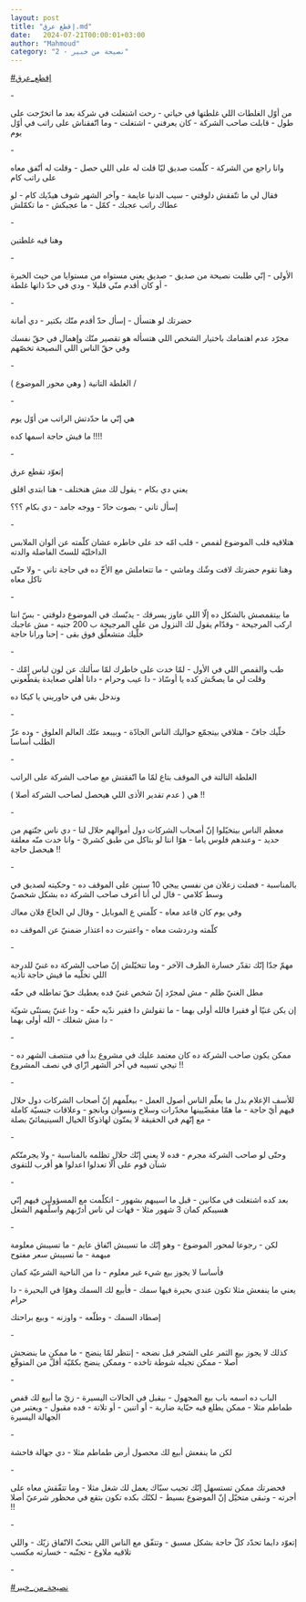 ```yaml
---
layout: post
title: "إقطع عرق.md"
date:   2024-07-21T00:00:01+03:00
author: "Mahmoud"
category: "2 - نصيحة من خبير"
---
```

[<u>\#إقطع_عرق</u>](https://www.facebook.com/hashtag/%D8%A5%D9%82%D8%B7%D8%B9_%D8%B9%D8%B1%D9%82?__eep__=6&__cft__%5b0%5d=AZXE9MIR3HTpHLn3PlVbVLEBknGmpOC7PJK6xidWUNN33jY11v458p0yu0ziBfnEWs9H127vINPygCFq3bITaPdPVwTiEeMfxY64lTBScYwO33wsYmUOkbUNvhrQ0Fu2_EmFBPlt_256owGBR3wObmkbuquq0-hhEAVxhK6mgYcdeaU04VO403XLcHRStAoobBoqurLDE5fHiT-p3PLtpA57&__tn__=*NK-R)

\-

من أوّل الغلطات اللي غلطتها في حياتي - رحت اشتغلت في شركة
بعد ما اتخرّجت على طول - قابلت صاحب الشركة - كان يعرفني - اشتغلت - وما
اتّفقناش على راتب في أوّل يوم

\-

وانا راجع من الشركة - كلّمت صديق ليّا قلت له على اللي
حصل - وقلت له أتّفق معاه على راتب كام

فقال لي ما تتّفقش دلوقتي - سيب الدنيا عايمة - وآخر الشهر
شوف هيدّيك كام - لو عطاك راتب عجبك - كمّل - ما عجبكش - ما تكمّلش

\-

وهنا فيه غلطتين

\-

الأولى - إنّي طلبت نصيحة من صديق - صديق يعني مستواه من
مستوايا من حيث الخبرة - أو كان أقدم منّي قليلا - ودي في حدّ ذاتها
غلطة

\-

حضرتك لو هتسأل - إسأل حدّ أقدم منّك بكتير - دي
أمانة

مجرّد عدم اهتمامك باختيار الشخص اللي هتسأله هو تقصير منّك
وإهمال في حقّ نفسك وفي حقّ الناس اللي النصيحة تخصّهم

\-

الغلطة التانية ( وهي محور الموضوع ) /

\-

هي إنّي ما حدّدتش الراتب من أوّل يوم

ما فيش حاجة اسمها كده !!!!

\-

إتعوّد تقطع عرق

يعني دي بكام - يقول لك مش هنختلف - هنا ابتدي اقلق

إسأل تاني - بصوت حادّ - ووجه جامد - دي بكام ؟؟؟

\-

هتلاقيه قلب الموضوع لقمص - قلب امّه خد على خاطره عشان
كلّمته عن ألوان الملابس الداخليّة للستّ الفاضلة والدته

وهنا تقوم حضرتك لافت وشّك وماشي - ما تتعاملش مع الأخّ ده
في حاجة تاني - ولا حتّى تاكل معاه

\-

ما بيتقمصش بالشكل ده إلّا اللي عاوز يسرقك - يدبّسك في
الموضوع دلوقتي - بسّ انتا اركب المرجيحة - وقدّام يقول لك النزول من على
المرجيحة ب 200 جنيه - مش عاجبك خلّيك متشعلّق فوق بقى - إحنا ورانا
حاجة

\-

طب والقمص اللي في الأول - لمّا خدت على خاطرك لمّا سألتك عن
لون لباس امّك - وقلت لي ما يصحّش كده يا أوسّاذ - دا عيب وحرام - دانا أهلي
صعايدة يقطّعوني

وندخل بقى في حاوريني يا كيكا ده

\-

خلّيك جافّ - هتلاقي بيتجمّع حواليك الناس الجادّة - وبيبعد
عنّك العالم العلوق - وده عزّ الطلب أساسا

\-

الغلطة التالتة في الموقف بتاع لمّا ما اتّفقتش مع صاحب
الشركة على الراتب

هي ( عدم تقدير الأذى اللي هيحصل لصاحب الشركة أصلا
) !!

\-

معظم الناس بيتخيّلوا إنّ أصحاب الشركات دول أموالهم حلال
لنا - دي ناس جتّتهم من حديد - وعندهم فلوس ياما - هوّا انتا لو بتاكل من طبق
كشريّ - وانا خدت منّه معلقة هيحصل حاجة !!

\-

بالمناسبة - فضلت زعلان من نفسي ييجي 10 سنين على الموقف
ده - وحكيته لصديق في وسط كلامي - قال لي أنا أعرف صاحب الشركة ده بشكل
شخصيّ

وفي يوم كان قاعد معاه - كلّمني ع الموبايل - وقال لي الحاجّ
فلان معاك

كلّمته ودردشت معاه - واعتبرت ده اعتذار ضمنيّ عن الموقف
ده

\-

مهمّ جدّا إنّك تقدّر خسارة الطرف الآخر - وما تتخيّلش إنّ صاحب
الشركة ده غنيّ للدرجة اللي تخلّيه ما فيش حاجة تأذيه

مطل الغنيّ ظلم - مش لمجرّد إنّ شخص غنيّ فده يعطيك حقّ تماطله
في حقّه

إن يكن غنيّا أو فقيرا فالله أولى بهما - ما تقولش دا فقير
ندّيه حقّه - ودا غنيّ يستنّى شويّة - دا مش شغلك - الله أولى بهما

\-

ممكن يكون صاحب الشركة ده كان معتمد عليك في مشروع بدأ في
منتصف الشهر ده - تيجي تسيبه في آخر الشهر ازّاي في نصف المشروع !!

\-

للأسف الإعلام بدل ما يعلّم الناس أصول العمل - بيعلّمهم إنّ
أصحاب الشركات دول حلال فيهم أيّ حاجة - ما همّا مقضّيينها مخدّرات وسلاح
ونسوان وبانجو - وعلاقات جنسيّة كاملة - مع إنّهم في الحقيقة لا يمتّون
لهاذوكا الخيال السينيمائيّ بصلة

\-

وحتّى لو صاحب الشركة مجرم - فده لا يعني إنّك حلال تظلمه
بالمناسبة - ولا يجرمنّكم شنآن قوم على ألّا تعدلوا اعدلوا هو أقرب
للتقوى

\-

بعد كده اشتغلت في مكانين - قبل ما اسيبهم بشهور - اتكلّمت
مع المسؤولين فيهم إنّي هسيبكم كمان 3 شهور مثلا - فهات لي ناس أدرّبهم
واسلّمهم الشغل

\-

لكن - رجوعا لمحور الموضوع - وهو إنّك ما تسيبش اتّفاق
عايم - ما تسيبش معلومة مبهمة - ما تسيبش سعر مفتوح

فأساسا لا يجوز بيع شيء غير معلوم - دا من الناحية الشرعيّة
كمان

يعني ما ينفعش مثلا تكون عندي بحيرة فيها سمك - فأبيع لك
السمك وهوّا في البحيرة - دا حرام

إصطاد السمك - وطلّعه - واوزنه - وبيع براحتك

\-

كذلك لا يجوز بيع الثمر على الشجر قبل نضجه - إنتظر لمّا
ينضج - ما ممكن ما ينضجش أصلا - ممكن تجيله شوطة تاخده - وممكن ينضج بكمّيّة
أقلّ من المتوقّع

\-

الباب ده اسمه باب بيع المجهول - بيقبل في الحالات
اليسيرة - زيّ ما أبيع لك قفص طماطم مثلا - ممكن يطلع فيه حبّاية ضاربة - أو
اتنين - أو تلاتة - فده مقبول - ويعتبر من الجهالة اليسيرة

\-

لكن ما ينفعش أبيع لك محصول أرض طماطم مثلا - دي جهالة
فاحشة

\-

فحضرتك ممكن تستسهل إنّك تجيب سبّاك يعمل لك شغل مثلا - وما
تتفّقش معاه على أجرته - وتبقى متخيّل إنّ الموضوع بسيط - لكنّك بكده تكون بتقع
في محظور شرعيّ أصلا !!

\-

إتعوّد دايما تحدّد كلّ حاجة بشكل مسبق - وتتفّق مع الناس اللي
بتحبّ الاتّفاق زيّك - واللي تلاقيه ملاوع - تجنّبه - خسارته مكسب

\-

[<u>\#نصيحة_من_خبير</u>](https://www.facebook.com/hashtag/%D9%86%D8%B5%D9%8A%D8%AD%D8%A9_%D9%85%D9%86_%D8%AE%D8%A8%D9%8A%D8%B1?__eep__=6&__cft__%5b0%5d=AZXE9MIR3HTpHLn3PlVbVLEBknGmpOC7PJK6xidWUNN33jY11v458p0yu0ziBfnEWs9H127vINPygCFq3bITaPdPVwTiEeMfxY64lTBScYwO33wsYmUOkbUNvhrQ0Fu2_EmFBPlt_256owGBR3wObmkbuquq0-hhEAVxhK6mgYcdeaU04VO403XLcHRStAoobBoqurLDE5fHiT-p3PLtpA57&__tn__=*NK-R)
